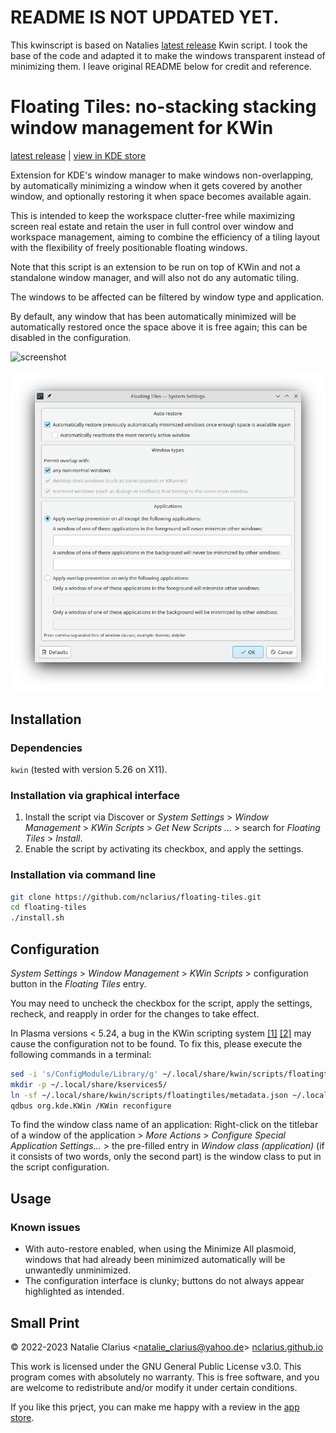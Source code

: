 # README IS NOT UPDATED YET.
This kwinscript is based on Natalies [latest release](https://github.com/nclarius/floating-tiles/releases/latest) Kwin script. I took the base of the code and adapted it to make the windows transparent instead of minimizing them.
I leave original README below for credit and reference.

# Floating Tiles: no-stacking stacking window management for KWin

[latest release](https://github.com/nclarius/floating-tiles/releases/latest) | [view in KDE store](https://store.kde.org/p/1619690)

Extension for KDE's window manager to make windows non-overlapping, by automatically minimizing a window when it gets covered by another window, and optionally restoring it when space becomes available again.

This is intended to keep the workspace clutter-free while maximizing screen real estate and retain the user in full control over window and workspace management, aiming to combine the efficiency of a tiling layout with the flexibility of freely positionable floating windows.

Note that this script is an extension to be run on top of KWin and not a standalone window manager, and will also not do any automatic tiling.

The windows to be affected can be filtered by window type and application.

By default, any window that has been automatically minimized will be automatically restored once the space above it is free again; this can be disabled in the configuration.

![screenshot](.img/screenshot.gif)

<img src=".img/config.png" alt="config"/>

## Installation

### Dependencies

`kwin` (tested with version 5.26 on X11).

### Installation via graphical interface

1. Install the script via Discover or *System Settings* > *Window Management* > *KWin Scripts* > *Get New Scripts …* > search for *Floating Tiles* > *Install*.
2. Enable the script by activating its checkbox, and apply the settings.

### Installation via command line

```bash
git clone https://github.com/nclarius/floating-tiles.git
cd floating-tiles
./install.sh
```

## Configuration

*System Settings* > *Window Management* > *KWin Scripts* > configuration button in the *Floating Tiles* entry.

You may need to uncheck the checkbox for the script, apply the settings, recheck, and reapply in order for the changes to take effect.

In Plasma versions < 5.24, a bug in the KWin scripting system [[1]](https://bugs.kde.org/show_bug.cgi?id=411430) [[2]](https://bugs.kde.org/show_bug.cgi?id=444378) may cause the configuration not to be found. To fix this, please execute the following commands in a terminal:

```bash
sed -i 's/ConfigModule/Library/g' ~/.local/share/kwin/scripts/floatingtiles/metadata.json
mkdir -p ~/.local/share/kservices5/
ln -sf ~/.local/share/kwin/scripts/floatingtiles/metadata.json ~/.local/share/kservices5/floatingtiles.json
qdbus org.kde.KWin /KWin reconfigure
```

To find the window class name of an application: Right-click on the titlebar of a window of the application > *More Actions* > *Configure Special Application Settings...* > the pre-filled entry in *Window class (application)* (if it consists of two words, only the second part) is the window class to put in the script configuration.

## Usage

### Known issues

- With auto-restore enabled, when using the Minimize All plasmoid, windows that had already been minimized automatically will be unwantedly unminimized.
- The configuration interface is clunky; buttons do not always appear highlighted as intended.


## Small Print

© 2022-2023 Natalie Clarius \<natalie_clarius@yahoo.de\> [nclarius.github.io](https://nclarius.github.io)

This work is licensed under the GNU General Public License v3.0.
This program comes with absolutely no warranty.
This is free software, and you are welcome to redistribute and/or modify it under certain conditions.

If you like this prject, you can make me happy with a review in the [app store](https://store.kde.org/p/1619690).
